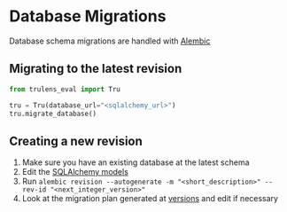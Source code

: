 # Database Migrations
Database schema migrations are handled with [Alembic](https://github.com/sqlalchemy/alembic/)

## Migrating to the latest revision

```python
from trulens_eval import Tru

tru = Tru(database_url="<sqlalchemy_url>")
tru.migrate_database()
```

## Creating a new revision

1. Make sure you have an existing database at the latest schema
2. Edit the [SQLAlchemy models](../models.py)
3. Run `alembic revision --autogenerate -m "<short_description>" --rev-id "<next_integer_version>"`
4. Look at the migration plan generated at [versions](./versions) and edit if necessary
